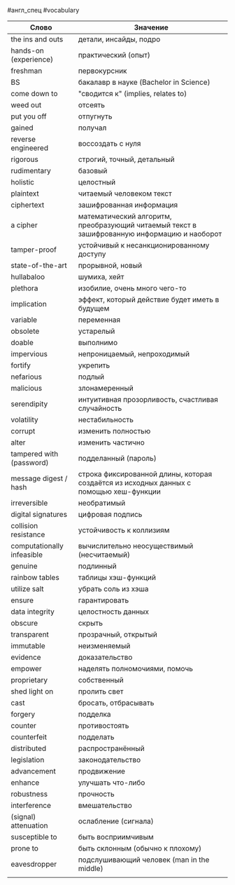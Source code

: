 #англ_спец #vocabulary 

| Слово                      | Значение                                                                                    |
| -------------------------- | ------------------------------------------------------------------------------------------- |
| the ins and outs           | детали, инсайды, подро                                                                      |
| hands-on (experience)      | практический (опыт)                                                                         |
| freshman                   | первокурсник                                                                                |
| BS                         | бакалавр в науке (Bachelor in Science)                                                      |
| come down to               | "сводится к" (implies, relates to)                                                          |
| weed out                   | отсеять                                                                                     |
| put you off                | отпугнуть                                                                                   |
| gained                     | получал                                                                                     |
| reverse engineered         | воссоздать с нуля                                                                           |
| rigorous                   | строгий, точный, детальный                                                                  |
| rudimentary                | базовый                                                                                     |
| holistic                   | целостный                                                                                   |
| plaintext                  | читаемый человеком текст                                                                    |
| ciphertext                 | зашифрованная информация                                                                    |
| a cipher                   | математический алгоритм, преобразующий читаемый текст в зашифрованную информацию и наоборот |
| tamper-proof               | устойчивый к несанкционированному доступу                                                   |
| state-of-the-art           | прорывной, новый                                                                            |
| hullabaloo                 | шумиха, хейт                                                                                |
| plethora                   | изобилие, очень много чего-то                                                               |
| implication                | эффект, который действие будет иметь в будущем                                              |
| variable                   | переменная                                                                                  |
| obsolete                   | устарелый                                                                                   |
| doable                     | выполнимо                                                                                   |
| impervious                 | непроницаемый, непроходимый                                                                 |
| fortify                    | укрепить                                                                                    |
| nefarious                  | подлый                                                                                      |
| malicious                  | злонамеренный                                                                               |
| serendipity                | интуитивная прозорливость, счастливая случайность                                           |
| volatility                 | нестабильность                                                                              |
| corrupt                    | изменить полностью                                                                          |
| alter                      | изменить частично                                                                           |
| tampered with (password)   | подделанный (пароль)                                                                        |
| message digest / hash      | строка фиксированной длины, которая создаётся из исходных данных с помощью хеш-функции      |
| irreversible               | необратимый                                                                                 |
| digital signatures         | цифровая подпись                                                                            |
| collision resistance       | устойчивость к коллизиям                                                                    |
| computationally infeasible | вычислительно неосуществимый (несчитаемый)                                                  |
| genuine                    | подлинный                                                                                   |
| rainbow tables             | таблицы хэш-функций                                                                         |
| utilize salt               | убрать соль из хэша                                                                         |
| ensure                     | гарантировать                                                                               |
| data integrity             | целостность данных                                                                          |
| obscure                    | скрыть                                                                                      |
| transparent                | прозрачный, открытый                                                                        |
| immutable                  | неизменяемый                                                                                |
| evidence                   | доказательство                                                                              |
| empower                    | наделять полномочиями, помочь                                                               |
| proprietary                | собственный                                                                                 |
| shed light on              | пролить свет                                                                                |
| cast                       | бросать, отбрасывать                                                                        |
| forgery                    | подделка                                                                                    |
| counter                    | противостоять                                                                               |
| counterfeit                | подделать                                                                                   |
| distributed                | распространённый                                                                            |
| legislation                | законодательство                                                                            |
| advancement                | продвижение                                                                                 |
| enhance                    | улучшать что-либо                                                                           |
| robustness                 | прочность                                                                                   |
| interference               | вмешательство                                                                               |
| (signal) attenuation       | ослабление (сигнала)                                                                        |
| susceptible to             | быть восприимчивым                                                                          |
| prone to                   | быть склонным (обычно к плохому)                                                            |
| eavesdropper               | подслушивающий человек (man in the middle)                                                  |
|                            |                                                                                             |
